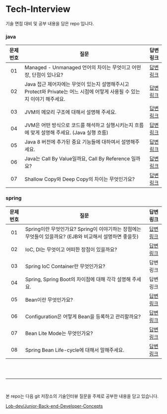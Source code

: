 # Tech-Interview
기술 면접 대비 및 공부 내용을 담은 repo 입니다.

### java
|문제 번호|질문|답변 링크|
|:-------:|--------------------|:-------:|
|01|Managed - Unmanaged 언어의 차이는 무엇이고 어떤 장, 단점이 있나요?|[답변링크](https://github.com/isoomni/Tech-Interview/blob/main/soom/java1.md)|
|02|Java 접근 제어자에는 무엇이 있는지 설명해주시고 Protect와 Private는 어느 시점에 어떻게 사용될 수 있는지 이야기 해주세요.|[답변링크](https://github.com/isoomni/Tech-Interview/blob/main/soom/java2.md)|
|03|JVM의 메모리 구조에 대해서 설명해 주세요.|[답변링크](https://github.com/isoomni/Tech-Interview/blob/main/soom/java3.md)|
|04|JVM은 어떤 방식으로 코드를 해석하고 실행시키는지 흐름에 맞게 설명해 주세요. (Java 실행 흐름)|[답변링크](https://github.com/isoomni/Tech-Interview/blob/main/soom/java4.md)|
|05|Java 8 버전에 추가된 중요 기능들에 대하여서 설명해주세요.|[답변링크](https://github.com/isoomni/Tech-Interview/blob/main/soom/java5.md)|
|06|Java는 Call By Value일까요, Call By Reference 일까요?|[답변링크](https://github.com/isoomni/Tech-Interview/blob/main/soom/java6.md)|
|07|Shallow Copy와 Deep Copy의 차이는 무엇인가요?|[답변링크](https://github.com/isoomni/Tech-Interview/blob/main/soom/java7.md)|

### spring
|문제 번호|질문|답변 링크|
|:-------:|--------------------|:-------:|
|01|Spring이란 무엇인가요? Spring이 이야기하는 장점에는 무엇들이 있을까요? (EJB와 비교해서 설명하면 좋을듯)|[답변링크](https://github.com/isoomni/Tech-Interview/blob/main/soom/spring1.md)|
|02|IoC, DI는 무엇이고 어떠한 장점이 있을까요?|[답변링크](https://github.com/isoomni/Tech-Interview/blob/main/soom/spring2.md)|
|03|Spring IoC Container란 무엇인가요?|답변링크|
|04|Spring, Spring Boot의 차이점에 대해 각각 설명해 주세요.|답변링크|
|05|Bean이란 무엇인가요?|[답변링크](https://github.com/isoomni/Tech-Interview/blob/main/soom/spring5.md)|
|06|Configuration은 어떻게 Bean을 등록하고 관리할까요?|[답변링크](https://github.com/isoomni/Tech-Interview/blob/main/soom/spring6.md)|
|07|Bean Lite Mode는 무엇인가요?|[답변링크](https://github.com/isoomni/Tech-Interview/blob/main/soom/spring7.md)|
|08|Spring Bean Life-cycle에 대해서 말해주세요.|[답변링크](https://github.com/isoomni/Tech-Interview/blob/main/soom/spring8.md)|


</br></br>

---

</br>

본 repo는 다음 git 저장소의 기술인터뷰 질문을 주제로 공부한 내용을 담고 있습니다.

[Lob-dev/Junior-Back-end-Developer-Concepts](https://github.com/Lob-dev/Junior-Back-end-Developer-Concepts/blob/main/Job%20interview.md)


</br>
